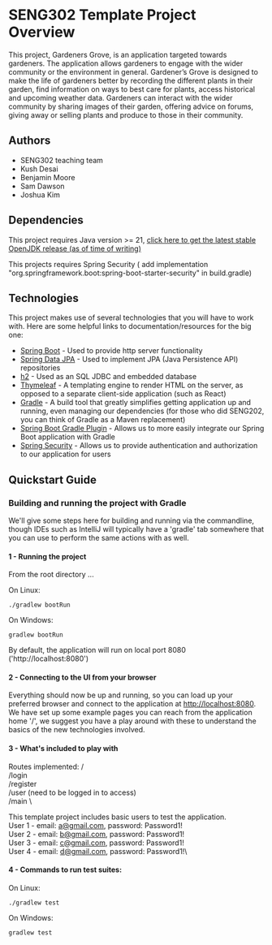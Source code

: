 # SENG302 Template Project Overview
This project, Gardeners Grove, is an application targeted towards gardeners. The application allows gardeners to engage with the wider community or the environment in general. Gardener’s Grove is designed to make the life of gardeners better by recording the different plants in their garden, find information on ways to best care for plants, access historical and upcoming weather data. Gardeners can interact with the wider community by sharing images of their garden, offering advice on forums, giving away or selling plants and produce to those in their community.

## Authors
- SENG302 teaching team
- Kush Desai
- Benjamin Moore
- Sam Dawson
- Joshua Kim

## Dependencies
This project requires Java version >= 21, [click here to get the latest stable OpenJDK release (as of time of writing)](https://jdk.java.net/21/)

This projects requires Spring Security ( add implementation "org.springframework.boot:spring-boot-starter-security" in build.gradle)


## Technologies
This project makes use of several technologies that you will have to work with. Here are some helpful links to documentation/resources for the big one:

- [Spring Boot](https://spring.io/projects/spring-boot) - Used to provide http server functionality
- [Spring Data JPA](https://spring.io/projects/spring-data-jpa) - Used to implement JPA (Java Persistence API) repositories
- [h2](https://www.h2database.com/html/main.html) - Used as an SQL JDBC and embedded database
- [Thymeleaf](https://www.thymeleaf.org/) - A templating engine to render HTML on the server, as opposed to a separate client-side application (such as React)
- [Gradle](https://gradle.org/) - A build tool that greatly simplifies getting application up and running, even managing our dependencies (for those who did SENG202, you can think of Gradle as a Maven replacement)
- [Spring Boot Gradle Plugin](https://docs.spring.io/spring-boot/docs/3.0.2/gradle-plugin/reference/html/) - Allows us to more easily integrate our Spring Boot application with Gradle
- [Spring Security](https://spring.io/projects/spring-security) - Allows us to provide authentication and authorization to our application for users


## Quickstart Guide

### Building and running the project with Gradle
We'll give some steps here for building and running via the commandline, though IDEs such as IntelliJ will typically 
have a 'gradle' tab somewhere that you can use to perform the same actions with as well. 

#### 1 - Running the project
From the root directory ...

On Linux:
```
./gradlew bootRun
```

On Windows:
```
gradlew bootRun
```

By default, the application will run on local port 8080 ('http://localhost:8080')

#### 2 - Connecting to the UI from your browser
Everything should now be up and running, so you can load up your preferred browser and connect to the application at 
[http://localhost:8080](http://localhost:8080). We have set up some example pages you can reach from the application 
home '/', we suggest you have a play around with these to understand the basics of the new technologies involved.

#### 3 - What's included to play with
Routes implemented:
/ \
/login \
/register \
/user (need to be logged in to access) \
/main \

This template project includes basic users to test the application.\
User 1 - email: a@gmail.com, password: Password1!\
User 2 - email: b@gmail.com, password: Password1!\
User 3 - email: c@gmail.com, password: Password1!\
User 4 - email: d@gmail.com, password: Password1!\

#### 4 - Commands to run test suites:

On Linux:
```
./gradlew test
```

On Windows:
```
gradlew test
```
